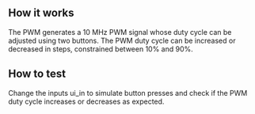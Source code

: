 <!---

This file is used to generate your project datasheet. Please fill in the information below and delete any unused
sections.

You can also include images in this folder and reference them in the markdown. Each image must be less than
512 kb in size, and the combined size of all images must be less than 1 MB.
-->

## How it works

The PWM generates a 10 MHz PWM signal whose duty cycle can be adjusted using two buttons.
The PWM duty cycle can be increased or decreased in steps, constrained between 10% and 90%.

## How to test

Change the inputs ui_in to simulate button presses and check if the PWM duty cycle increases or decreases as expected.
